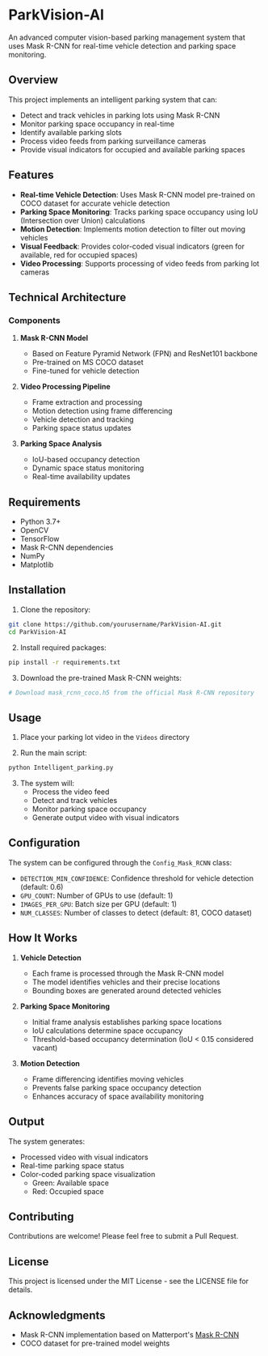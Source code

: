 # ParkVision-AI

An advanced computer vision-based parking management system that uses Mask R-CNN for real-time vehicle detection and parking space monitoring.

## Overview

This project implements an intelligent parking system that can:
- Detect and track vehicles in parking lots using Mask R-CNN
- Monitor parking space occupancy in real-time
- Identify available parking slots
- Process video feeds from parking surveillance cameras
- Provide visual indicators for occupied and available parking spaces

## Features

- **Real-time Vehicle Detection**: Uses Mask R-CNN model pre-trained on COCO dataset for accurate vehicle detection
- **Parking Space Monitoring**: Tracks parking space occupancy using IoU (Intersection over Union) calculations
- **Motion Detection**: Implements motion detection to filter out moving vehicles
- **Visual Feedback**: Provides color-coded visual indicators (green for available, red for occupied spaces)
- **Video Processing**: Supports processing of video feeds from parking lot cameras

## Technical Architecture

### Components

1. **Mask R-CNN Model**
   - Based on Feature Pyramid Network (FPN) and ResNet101 backbone
   - Pre-trained on MS COCO dataset
   - Fine-tuned for vehicle detection

2. **Video Processing Pipeline**
   - Frame extraction and processing
   - Motion detection using frame differencing
   - Vehicle detection and tracking
   - Parking space status updates

3. **Parking Space Analysis**
   - IoU-based occupancy detection
   - Dynamic space status monitoring
   - Real-time availability updates

## Requirements

- Python 3.7+
- OpenCV
- TensorFlow
- Mask R-CNN dependencies
- NumPy
- Matplotlib

## Installation

1. Clone the repository:
```bash
git clone https://github.com/yourusername/ParkVision-AI.git
cd ParkVision-AI
```

2. Install required packages:
```bash
pip install -r requirements.txt
```

3. Download the pre-trained Mask R-CNN weights:
```bash
# Download mask_rcnn_coco.h5 from the official Mask R-CNN repository
```

## Usage

1. Place your parking lot video in the `Videos` directory

2. Run the main script:
```bash
python Intelligent_parking.py
```

3. The system will:
   - Process the video feed
   - Detect and track vehicles
   - Monitor parking space occupancy
   - Generate output video with visual indicators

## Configuration

The system can be configured through the `Config_Mask_RCNN` class:

- `DETECTION_MIN_CONFIDENCE`: Confidence threshold for vehicle detection (default: 0.6)
- `GPU_COUNT`: Number of GPUs to use (default: 1)
- `IMAGES_PER_GPU`: Batch size per GPU (default: 1)
- `NUM_CLASSES`: Number of classes to detect (default: 81, COCO dataset)

## How It Works

1. **Vehicle Detection**
   - Each frame is processed through the Mask R-CNN model
   - The model identifies vehicles and their precise locations
   - Bounding boxes are generated around detected vehicles

2. **Parking Space Monitoring**
   - Initial frame analysis establishes parking space locations
   - IoU calculations determine space occupancy
   - Threshold-based occupancy determination (IoU < 0.15 considered vacant)

3. **Motion Detection**
   - Frame differencing identifies moving vehicles
   - Prevents false parking space occupancy detection
   - Enhances accuracy of space availability monitoring

## Output

The system generates:
- Processed video with visual indicators
- Real-time parking space status
- Color-coded parking space visualization
  - Green: Available space
  - Red: Occupied space

## Contributing

Contributions are welcome! Please feel free to submit a Pull Request.

## License

This project is licensed under the MIT License - see the LICENSE file for details.

## Acknowledgments

- Mask R-CNN implementation based on Matterport's [Mask R-CNN](https://github.com/matterport/Mask_RCNN)
- COCO dataset for pre-trained model weights 